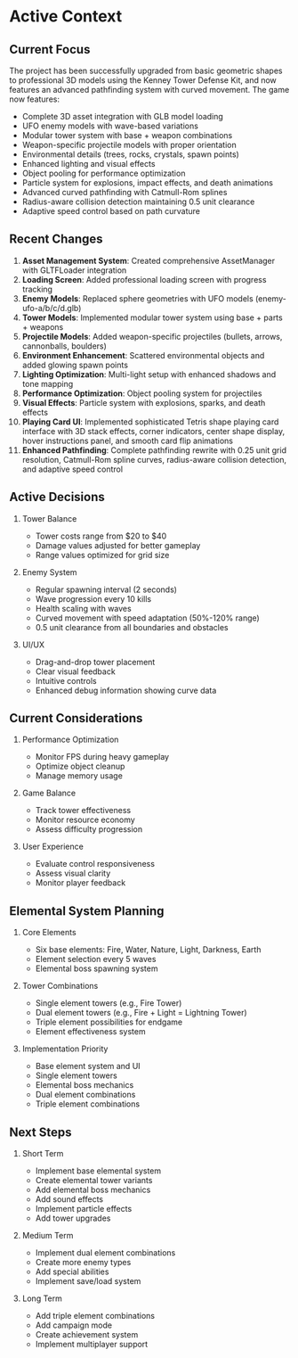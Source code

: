 # Active Context

## Current Focus
The project has been successfully upgraded from basic geometric shapes to professional 3D models using the Kenney Tower Defense Kit, and now features an advanced pathfinding system with curved movement. The game now features:
- Complete 3D asset integration with GLB model loading
- UFO enemy models with wave-based variations
- Modular tower system with base + weapon combinations
- Weapon-specific projectile models with proper orientation
- Environmental details (trees, rocks, crystals, spawn points)
- Enhanced lighting and visual effects
- Object pooling for performance optimization
- Particle system for explosions, impact effects, and death animations
- Advanced curved pathfinding with Catmull-Rom splines
- Radius-aware collision detection maintaining 0.5 unit clearance
- Adaptive speed control based on path curvature

## Recent Changes
1. **Asset Management System**: Created comprehensive AssetManager with GLTFLoader integration
2. **Loading Screen**: Added professional loading screen with progress tracking
3. **Enemy Models**: Replaced sphere geometries with UFO models (enemy-ufo-a/b/c/d.glb)
4. **Tower Models**: Implemented modular tower system using base + parts + weapons
5. **Projectile Models**: Added weapon-specific projectiles (bullets, arrows, cannonballs, boulders)
6. **Environment Enhancement**: Scattered environmental objects and added glowing spawn points
7. **Lighting Optimization**: Multi-light setup with enhanced shadows and tone mapping
8. **Performance Optimization**: Object pooling system for projectiles
9. **Visual Effects**: Particle system with explosions, sparks, and death effects
10. **Playing Card UI**: Implemented sophisticated Tetris shape playing card interface with 3D stack effects, corner indicators, center shape display, hover instructions panel, and smooth card flip animations
11. **Enhanced Pathfinding**: Complete pathfinding rewrite with 0.25 unit grid resolution, Catmull-Rom spline curves, radius-aware collision detection, and adaptive speed control

## Active Decisions
1. Tower Balance
   - Tower costs range from $20 to $40
   - Damage values adjusted for better gameplay
   - Range values optimized for grid size

2. Enemy System
   - Regular spawning interval (2 seconds)
   - Wave progression every 10 kills
   - Health scaling with waves
   - Curved movement with speed adaptation (50%-120% range)
   - 0.5 unit clearance from all boundaries and obstacles

3. UI/UX
   - Drag-and-drop tower placement
   - Clear visual feedback
   - Intuitive controls
   - Enhanced debug information showing curve data

## Current Considerations
1. Performance Optimization
   - Monitor FPS during heavy gameplay
   - Optimize object cleanup
   - Manage memory usage

2. Game Balance
   - Track tower effectiveness
   - Monitor resource economy
   - Assess difficulty progression

3. User Experience
   - Evaluate control responsiveness
   - Assess visual clarity
   - Monitor player feedback

## Elemental System Planning
1. Core Elements
   - Six base elements: Fire, Water, Nature, Light, Darkness, Earth
   - Element selection every 5 waves
   - Elemental boss spawning system

2. Tower Combinations
   - Single element towers (e.g., Fire Tower)
   - Dual element towers (e.g., Fire + Light = Lightning Tower)
   - Triple element possibilities for endgame
   - Element effectiveness system

3. Implementation Priority
   - Base element system and UI
   - Single element towers
   - Elemental boss mechanics
   - Dual element combinations
   - Triple element combinations

## Next Steps
1. Short Term
   - Implement base elemental system
   - Create elemental tower variants
   - Add elemental boss mechanics
   - Add sound effects
   - Implement particle effects
   - Add tower upgrades

2. Medium Term
   - Implement dual element combinations
   - Create more enemy types
   - Add special abilities
   - Implement save/load system

3. Long Term
   - Add triple element combinations
   - Add campaign mode
   - Create achievement system
   - Implement multiplayer support 
